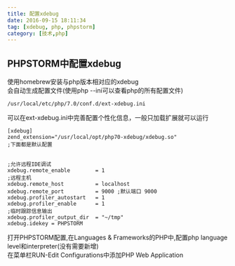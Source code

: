 ```yaml
---
title: 配置xdebug
date: 2016-09-15 18:11:34
tag: [xdebug, php, phpstorm]
category: [技术,php] 
---
```


## PHPSTORM中配置xdebug
使用homebrew安装与php版本相对应的xdebug  
会自动生成配置文件(使用php --ini可以查看php的所有配置文件)
```shell
/usr/local/etc/php/7.0/conf.d/ext-xdebug.ini
```
可以在ext-xdebug.ini中完善配置个性化信息，一般只加载扩展就可以运行
```
[xdebug]
zend_extension="/usr/local/opt/php70-xdebug/xdebug.so"
;下面都是默认配置


;允许远程IDE调试
xdebug.remote_enable        = 1
;远程主机
xdebug.remote_host          = localhost
xdebug.remote_port          = 9000 ;默认端口 9000
xdebug.profiler_autostart   = 1
xdebug.profiler_enable      = 1
;临时跟踪信息输出
xdebug.profiler_output_dir  = "~/tmp"
xdebug.idekey = PHPSTORM
```

打开PHPSTORM配置,在Languages & Frameworks的PHP中,配置php language level和interpreter(没有需要新增)  
在菜单栏RUN-Edit Configurations中添加PHP Web Application
